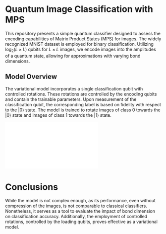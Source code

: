 # Quantum Image Classification with MPS

This repository presents a simple quantum classifier designed to assess the encoding capabilities of Matrix Product States (MPS) for images. The widely recognized MNIST dataset is employed for binary classification. Utilizing $\log_2(L\times L)$ qubits for $L\times L$ images, we encode images into the amplitudes of a quantum state, allowing for approximations with varying bond dimensions.

## Model Overview

The variational model incorporates a single classification qubit with controlled rotations. These rotations are controlled by the encoding qubits and contain the trainable parameters. Upon measurement of the classification qubit, the corresponding label is based on fidelity with respect to the $|0\rangle$ state. The model is trained to rotate images of class 0 towards the $|0\rangle$ state and images of class 1 towards the $|1\rangle$ state.

![Example Image](Model.pdf)

# Conclusions

While the model is not complex enough, as its performance, even without compression of the images, is not comparable to classical classifiers. Nonetheless, it serves as a tool to evaluate the impact of bond dimension on classification accuracy. Additionally, the employment of controlled rotations, controlled by the loading qubits, proves effective as a variational model.
